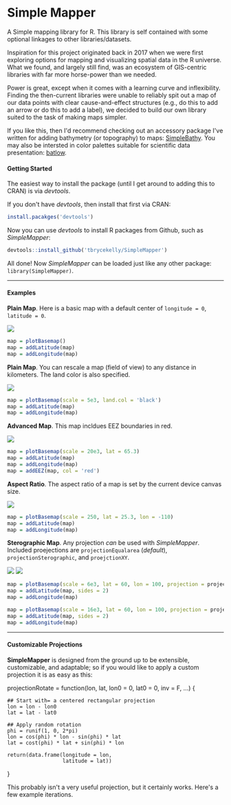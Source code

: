 # Simple Mapper
 A Simple mapping library for R. This library is self contained with some optional linkages to other libraries/datasets.

Inspiration for this project originated back in 2017 when we were first exploring options for mapping and visualizing spatial data in the R universe. What we found, and largely still find, was an ecosystem of GIS-centric libraries with far more horse-power than we needed.

Power is great, except when it comes with a learning curve and inflexibility. Finding the then-current libraries were unable to reliably spit out a map of our data points with clear cause-and-effect structures (e.g., do this to add an arrow or do this to add a label), we decided to build our own library suited to the task of making maps simpler.

If you like this, then I'd recommend checking out an accessory package I've written for adding bathymetry (or topography) to maps: [SimpleBathy](https://github.com/tbrycekelly/SimpleBathy). You may also be intersted in color palettes suitable for scientific data presentation: [batlow](https://github.com/tbrycekelly/batlow).

#### Getting Started

The easiest way to install the package (until I get around to adding this to CRAN) is via _devtools_.

If you don't have _devtools_, then install that first via CRAN:

```r
install.pacakges('devtools')
```

Now you can use _devtools_ to install R packages from Github, such as _SimpleMapper_:

```r
devtools::install_github('tbrycekelly/SimpleMapper')
```

All done! Now _SimpleMapper_ can be loaded just like any other package: `library(SimpleMapper)`.

---

#### Examples

__Plain Map__. Here is a basic map with a default center of `longitude = 0`, `latitude = 0`.

<img src="images/Map1.png">

```r
map = plotBasemap()
map = addLatitude(map)
map = addLongitude(map)
```

__Plain Map__. You can rescale a map (field of view) to any distance in kilometers. The land color is also specified.

<img src="images/Map2.png">

```r
map = plotBasemap(scale = 5e3, land.col = 'black')
map = addLatitude(map)
map = addLongitude(map)
```

__Advanced Map__. This map incldues EEZ boundaries in red.

<img src="images/Map2_eez.png">

```r
map = plotBasemap(scale = 20e3, lat = 65.3)
map = addLatitude(map)
map = addLongitude(map)
map = addEEZ(map, col = 'red')
```

__Aspect Ratio__. The aspect ratio of a map is set by the current device canvas size. 

<img src="images/Map3.png">

```r
map = plotBasemap(scale = 250, lat = 25.3, lon = -110)
map = addLatitude(map)
map = addLongitude(map)
```

__Sterographic Map__. Any projection _can_ be used with _SimpleMapper_. Included proejections  are `projectionEqualarea` (_default_), `projectionSterographic`, and `proejctionXY`.

<p>
<img src="images/Map4Stereo.png">
<img src="images/Map4XY.png">
</p>

```r
map = plotBasemap(scale = 6e3, lat = 60, lon = 100, projection = projectionStereographic)
map = addLatitude(map, sides = 2)
map = addLongitude(map)
```

```r
map = plotBasemap(scale = 16e3, lat = 60, lon = 100, projection = projectionXY)
map = addLatitude(map, sides = 2)
map = addLongitude(map)
```

---

#### Customizable Projections

__SimpleMapper__ is designed from the ground up to be extensible, customizable, and adaptable; so if you would like to apply a custom projection it is as easy as this:

  projectionRotate = function(lon, lat, lon0 = 0, lat0 = 0, inv = F, ...) {
  
    ## Start with= a centered rectangular projection
    lon = lon - lon0
    lat = lat - lat0
    
    ## Apply random rotation
    phi = runif(1, 0, 2*pi)
    lon = cos(phi) * lon - sin(phi) * lat
    lat = cost(phi) * lat + sin(phi) * lon
    
    return(data.frame(longitude = lon,
                      latitude = lat))
  }

This probably isn't a very useful projection, but it certainly works. Here's a few example iterations.


